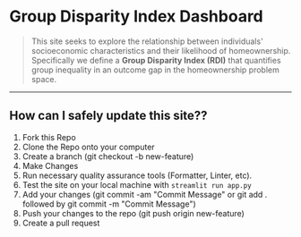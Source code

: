 # Group Disparity Index Dashboard

> This site seeks to explore the relationship between individuals' socioeconomic characteristics and their likelihood of homeownership. Specifically we define a **Group Disparity Index (RDI)** that quantifies group inequality in an outcome gap in the homeownership problem space.

---
## How can I safely update this site??
1. Fork this Repo
2. Clone the Repo onto your computer
3. Create a branch (git checkout -b new-feature)
4. Make Changes
5. Run necessary quality assurance tools (Formatter, Linter, etc).
6. Test the site on your local machine with `streamlit run app.py`
7. Add your changes (git commit -am "Commit Message" or git add . followed by git commit -m "Commit Message")
8. Push your changes to the repo (git push origin new-feature)
9. Create a pull request
